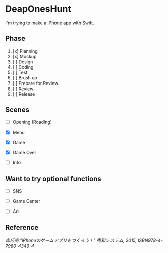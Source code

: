 # DeapOnesHunt
I'm trying to make a iPhone app with Swift.


## Phase
1. [x] Planning
2. [x] Mockup
3. [ ] Design
4. [ ] Coding
5. [ ] Test
6. [ ] Brush up
7. [ ] Prepare for Review
8. [ ] Review
9. [ ] Release


## Scenes
* [ ] Opening (Roading)
* [x] Menu
* [x] Game
* [x] Game Over
* [ ] Info


## Want to try optional functions
* [ ] SNS
* [ ] Game Center
* [ ] Ad


## Reference
_森巧尚 "iPhoneのゲームアプリをつくろう！" 秀和システム, 2015, ISBN978-4-7980-4349-4_

